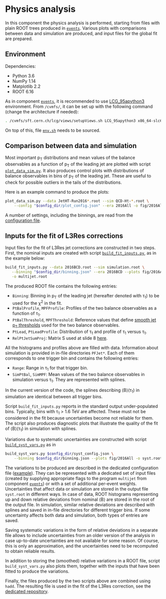# Physics analysis

In this component the physics analysis is performed, starting from files with plain ROOT trees produced in [`events`](../events). Various plots with comparisons between data and simulation are produced, and input files for the global fit are prepared.


## Environment

Dependencies:

 * Python 3.6
 * NumPy 1.14
 * Matplotlib 2.2
 * ROOT 6.16

As in component [`events`](../events), it is recommended to use [LCG_95apython3](http://lcginfo.cern.ch/release/95apython3/) environment. From `/cvmfs/`, it can be set up with the following command (change the architecture if needed):

```sh
. /cvmfs/sft.cern.ch/lcg/views/setupViews.sh LCG_95apython3 x86_64-slc6-gcc8-opt
```

On top of this, file [`env.sh`](env.sh) needs to be sourced.


## Comparison between data and simulation

Most important p<sub>T</sub> distributions and mean values of the balance observables as a function of p<sub>T</sub> of the leading jet are plotted with script [`plot_data_sim.py`](scripts/plot_data_sim.py). It also produces control plots with distributions of balance observables in bins of p<sub>T</sub> of the leading jet. These are useful to check for possible outliers in the tails of the distributions.

Here is an example command to produce the plots:

```sh
plot_data_sim.py --data JetHT-Run2016*.root --sim QCD-Ht-*.root \
    --config "$config_dir/plot_config.json" --era 2016All -o fig/2016All
```

A number of settings, including the binnings, are read from the [configuration file](config/plot_config.json).


## Inputs for the fit of L3Res corrections

Input files for the fit of L3Res jet corrections are constructed in two steps. First, the nominal inputs are created with script [`build_fit_inputs.py`](scripts/build_fit_inputs.py), as in the example below:

```sh
build_fit_inputs.py --data 2016BCD.root --sim simulation.root \
   --binning "$config_dir/binning.json" --era 2016BCD --plots fig/2016All \
   -o multijet.root
```

The produced ROOT file contains the following entries:

* `Binning`: Binning in p<sub>T</sub> of the leading jet (hereafter denoted with &tau;<sub>1</sub>) to be used for the &chi;<sup>2</sup> in the fit.
* `PtBalProfile`, `MPFProfile`: Profiles of the two balance observables as a function of &tau;<sub>1</sub>.
* `PtBalThreshold`, `MPFThreshold`: Reference values that define [smooth jet p<sub>T</sub> thresholds](https://indico.cern.ch/event/780845/#16-multijet-analysis-with-craw) used for the two balance observables.
* `PtLead`, `PtLeadProfile`: Distribution of &tau;<sub>1</sub> and profile of &tau;<sub>1</sub> versus &tau;<sub>1</sub>.
* `RelPtJetSumProj`: Matrix S used at slide&nbsp;8 [here](https://indico.cern.ch/event/780845/#16-multijet-analysis-with-craw).

All the histograms and profiles above are filled with data. Information about simulation is provided in in-file directories `PFJet*`. Each of them corresponds to one trigger bin and contains the following entries:

* `Range`: Range in &tau;<sub>1</sub> for that trigger bin.
* `SimPtBal`, `SimMPF`: Mean values of the two balance observables in simulation versus &tau;<sub>1</sub>. They are represented with splines.

In the current version of the code, the splines describing &langle;B&rangle;(&tau;<sub>1</sub>) in simulation are identical between all trigger bins.

Script `build_fit_inputs.py` reports in the standard output under-populated bins. Typically, bins with &tau;<sub>1</sub>&nbsp;&gt;&nbsp;1.6&nbsp;TeV are affected. These must not be considered in the fit because uncertainties become not reliable for them. The script also produces diagnostic plots that illustrate the quality of the fit of &langle;B&rangle;(&tau;<sub>1</sub>) in simulation with splines.

Variations due to systematic uncertainties are constructed with script [`build_syst_vars.py`](scripts/build_syst_vars.py) as in

```sh
build_syst_vars.py $config_dir/syst_config.json \
    --binning $config_dir/binning.json --plots fig/2016All -o syst.root
```

The variations to be produced are described in the dedicated configuration file ([example](config/syst_config.json)). They can be represented with a dedicated set of input files (created by supplying appropriate flags to the program `multijet` from component [`events`](../events)) or with a set of additional per-event weights. Uncertainties that affect data or simulation are stored in the output file `syst.root` in different ways. In case of data, ROOT histograms representing up and down relative deviations from nominal &langle;B&rangle; are stored in the root of the output file. In simulation, similar relative deviations are described with splines and saved in in-file directories for different trigger bins. If some uncertainty affects both data and simulation, both types of entries are saved.

Saving systematic variations in the form of relative deviations in a separate file allows to include uncertainties from an older version of the analysis in case up-to-date uncertainties are not available for some reason. Of course, this is only an approximation, and the uncertainties need to be recomputed to obtain reliable results.

In addition to storing the (smoothed) relative variations in a ROOT file, script `build_syst_vars.py` also plots them, together with the inputs that have been fitted to produce the variations.

Finally, the files produced by the two scripts above are combined using `hadd`. The resulting file is used in the fit of the L3Res correction, see the [dedicated repository](https://github.com/andrey-popov/multijet-jec-fit).

